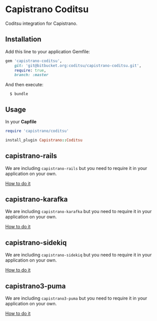 # Capistrano Coditsu


Coditsu integration for Capistrano.

## Installation

Add this line to your application Gemfile:

```ruby
gem 'capistrano-coditsu',
    git: 'git@bitbucket.org:coditsu/capistrano-coditsu.git',
    require: true,
    branch: :master
```

And then execute:

```
  $ bundle
```

## Usage

In your **Capfile**

```ruby
require 'capistrano/coditsu'

install_plugin Capistrano::Coditsu
```

## capistrano-rails

We are including `capistrano-rails` but you need to require it in your application on your own.

[How to do it](https://github.com/capistrano/rails#usage)

## capistrano-karafka

We are including `capistrano-karafka` but you need to require it in your application on your own.

[How to do it](https://github.com/karafka/capistrano-karafka#usage)

## capistrano-sidekiq

We are including `capistrano-sidekiq` but you need to require it in your application on your own.

[How to do it](https://github.com/seuros/capistrano-sidekiq#usage)

## capistrano3-puma

We are including `capistrano3-puma` but you need to require it in your application on your own.

[How to do it](https://github.com/seuros/capistrano-puma#usage)
